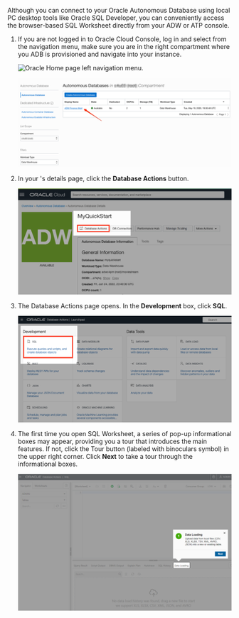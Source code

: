 <!--
    {
        "name":"Connect with SQL Worksheet",
        "description":"Connect to Autonomous Database using the SQL Worksheet in Database Actions"
    }
-->
Although you can connect to your Oracle Autonomous Database using local PC desktop tools like Oracle SQL Developer, you can conveniently access the browser-based SQL Worksheet directly from your ADW or ATP console.

1.  If you are not logged in to Oracle Cloud Console, log in and select **[](var:db_workload_type)** from the navigation menu, make sure you are in the right compartment where you ADB is provisioned and navigate into your [](var:db_display_name) instance.

    ![Oracle Home page left navigation menu.](https://raw.githubusercontent.com/oracle/learning-library/master/common/images/console/database-adw.png " ")


    ![Autonomous Databases homepage.](images/step1.1-adb.png " ")

2. In your [](var:db_display_name)'s details page, click the **Database Actions** button.

    ![Click Database Actions button.](./images/adb-dbactions-goto.png " ")

3. The Database Actions page opens. In the **Development** box, click **SQL**.

    ![Click SQL.](./images/adb-dbactions-click-sql.png " ")

4.  The first time you open SQL Worksheet, a series of pop-up informational boxes may appear, providing you a tour that introduces the main features. If not, click the Tour button (labeled with binoculars symbol) in the upper right corner. Click **Next** to take a tour through the informational boxes.

    ![SQL Worksheet.](./images/adb-sql-worksheet-opening-tour.png " ")
